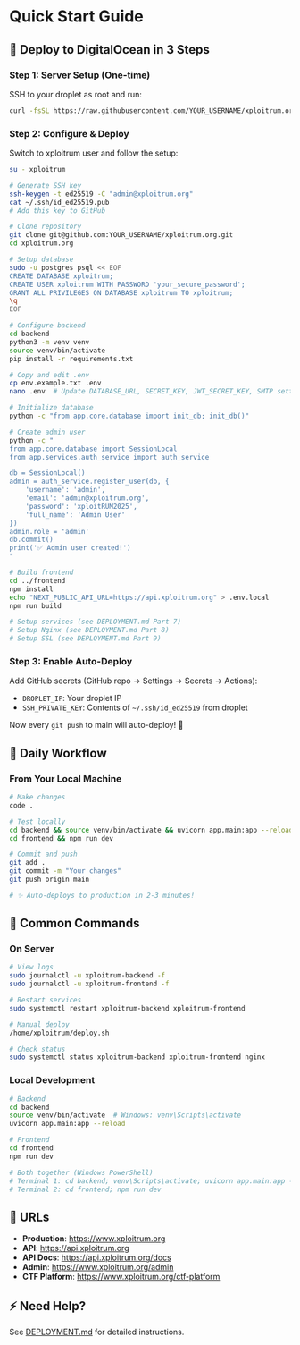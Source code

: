 # Quick Start Guide

## 🚀 Deploy to DigitalOcean in 3 Steps

### Step 1: Server Setup (One-time)

SSH to your droplet as root and run:

```bash
curl -fsSL https://raw.githubusercontent.com/YOUR_USERNAME/xploitrum.org/main/scripts/initial-server-setup.sh | bash
```

### Step 2: Configure & Deploy

Switch to xploitrum user and follow the setup:

```bash
su - xploitrum

# Generate SSH key
ssh-keygen -t ed25519 -C "admin@xploitrum.org"
cat ~/.ssh/id_ed25519.pub
# Add this key to GitHub

# Clone repository
git clone git@github.com:YOUR_USERNAME/xploitrum.org.git
cd xploitrum.org

# Setup database
sudo -u postgres psql << EOF
CREATE DATABASE xploitrum;
CREATE USER xploitrum WITH PASSWORD 'your_secure_password';
GRANT ALL PRIVILEGES ON DATABASE xploitrum TO xploitrum;
\q
EOF

# Configure backend
cd backend
python3 -m venv venv
source venv/bin/activate
pip install -r requirements.txt

# Copy and edit .env
cp env.example.txt .env
nano .env  # Update DATABASE_URL, SECRET_KEY, JWT_SECRET_KEY, SMTP settings

# Initialize database
python -c "from app.core.database import init_db; init_db()"

# Create admin user
python -c "
from app.core.database import SessionLocal
from app.services.auth_service import auth_service

db = SessionLocal()
admin = auth_service.register_user(db, {
    'username': 'admin',
    'email': 'admin@xploitrum.org',
    'password': 'xploitRUM2025',
    'full_name': 'Admin User'
})
admin.role = 'admin'
db.commit()
print('✅ Admin user created!')
"

# Build frontend
cd ../frontend
npm install
echo "NEXT_PUBLIC_API_URL=https://api.xploitrum.org" > .env.local
npm run build

# Setup services (see DEPLOYMENT.md Part 7)
# Setup Nginx (see DEPLOYMENT.md Part 8)
# Setup SSL (see DEPLOYMENT.md Part 9)
```

### Step 3: Enable Auto-Deploy

Add GitHub secrets (GitHub repo → Settings → Secrets → Actions):
- `DROPLET_IP`: Your droplet IP
- `SSH_PRIVATE_KEY`: Contents of `~/.ssh/id_ed25519` from droplet

Now every `git push` to main will auto-deploy! 🎉

## 📝 Daily Workflow

### From Your Local Machine

```bash
# Make changes
code .

# Test locally
cd backend && source venv/bin/activate && uvicorn app.main:app --reload
cd frontend && npm run dev

# Commit and push
git add .
git commit -m "Your changes"
git push origin main

# ✨ Auto-deploys to production in 2-3 minutes!
```

## 🔧 Common Commands

### On Server

```bash
# View logs
sudo journalctl -u xploitrum-backend -f
sudo journalctl -u xploitrum-frontend -f

# Restart services
sudo systemctl restart xploitrum-backend xploitrum-frontend

# Manual deploy
/home/xploitrum/deploy.sh

# Check status
sudo systemctl status xploitrum-backend xploitrum-frontend nginx
```

### Local Development

```bash
# Backend
cd backend
source venv/bin/activate  # Windows: venv\Scripts\activate
uvicorn app.main:app --reload

# Frontend
cd frontend
npm run dev

# Both together (Windows PowerShell)
# Terminal 1: cd backend; venv\Scripts\activate; uvicorn app.main:app --reload
# Terminal 2: cd frontend; npm run dev
```

## 🎯 URLs

- **Production**: https://www.xploitrum.org
- **API**: https://api.xploitrum.org
- **API Docs**: https://api.xploitrum.org/docs
- **Admin**: https://www.xploitrum.org/admin
- **CTF Platform**: https://www.xploitrum.org/ctf-platform

## ⚡ Need Help?

See [DEPLOYMENT.md](DEPLOYMENT.md) for detailed instructions.

